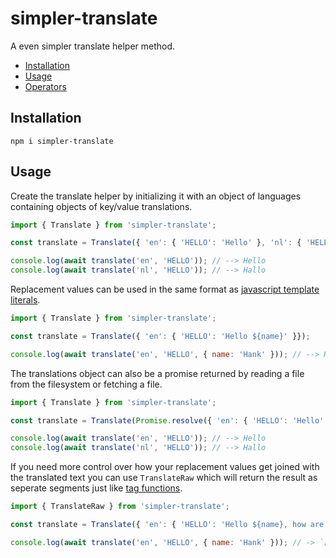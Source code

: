 # simpler-translate

A even simpler translate helper method.

* [Installation](#installation)
* [Usage](#usage)
* [Operators](#operators)

## Installation

```
npm i simpler-translate
```

## Usage

Create the translate helper by initializing it with an object of languages containing objects of key/value translations.

```js
import { Translate } from 'simpler-translate';

const translate = Translate({ 'en': { 'HELLO': 'Hello' }, 'nl': { 'HELLO': 'Hallo' } });

console.log(await translate('en', 'HELLO')); // --> Hello
console.log(await translate('nl', 'HELLO')); // --> Hallo
```

Replacement values can be used in the same format as [javascript template literals](https://developer.mozilla.org/en-US/docs/Web/JavaScript/Reference/Template_literals).

```js
import { Translate } from 'simpler-translate';

const translate = Translate({ 'en': { 'HELLO': 'Hello ${name}' }});

console.log(await translate('en', 'HELLO', { name: 'Hank' })); // --> Hello Hank
```

The translations object can also be a promise returned by reading a file from the filesystem or fetching a file.

```js
import { Translate } from 'simpler-translate';

const translate = Translate(Promise.resolve({ 'en': { 'HELLO': 'Hello' }, 'nl': { 'HELLO': 'Hallo' } }));

console.log(await translate('en', 'HELLO')); // --> Hello
console.log(await translate('nl', 'HELLO')); // --> Hallo
```

If you need more control over how your replacement values get joined with the translated text you can use `TranslateRaw` which will return the result as seperate segments just like [tag functions](https://developer.mozilla.org/en-US/docs/Web/JavaScript/Reference/Template_literals#tagged_templates).

```js
import { TranslateRaw } from 'simpler-translate';

const translate = Translate({ 'en': { 'HELLO': 'Hello ${name}, how are you doing?' }});

console.log(await translate('en', 'HELLO', { name: 'Hank' })); // -> `[ ['Hello ', ', how are you doing?'], 'Hank' ]`

```

